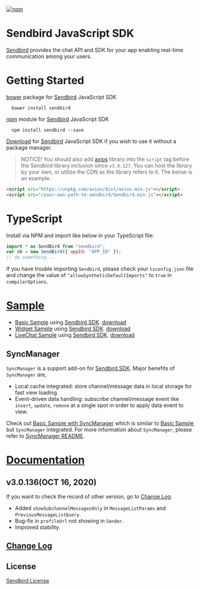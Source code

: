 [![npm](https://img.shields.io/npm/v/sendbird.svg?style=popout&colorB=red)](https://www.npmjs.com/package/sendbird)

# Sendbird JavaScript SDK

[Sendbird](https://sendbird.com) provides the chat API and SDK for your app enabling real-time communication among your users.

# Getting Started

[bower](http://bower.io) package for [Sendbird](https://sendbird.com) JavaScript SDK

      bower install sendbird

[npm](https://www.npmjs.com/package/sendbird) module for [Sendbird](https://sendbird.com) JavaScript SDK

      npm install sendbird --save

[Download](https://github.com/sendbird/Sendbird-SDK-JavaScript) for [Sendbird](https://sendbird.com) JavaScript SDK if you wish to use it without a package manager.

> NOTICE! You should also add [axios](https://github.com/axios/axios) library into the `script` tag before the Sendbird library inclusion since `v3.0.127`. You can host the library by your own, or utilize the CDN as the library refers to it. The below is an example.

```html
<script src="https://unpkg.com/axios/dist/axios.min.js"></script>
<script src="/your-own-path-to-sendbird/Sendbird.min.js"></script>
```

# TypeScript

Install via NPM and import like below in your TypeScript file:

```javascript
import * as SendBird from "sendbird";
var sb = new SendBird({ appId: "APP_ID" });
// do something...
```

If you have trouble importing `Sendbird`, please check your `tsconfig.json` file and change the value of `"allowSyntheticDefaultImports"` to `true` in `compilerOptions`.

# [Sample](https://github.com/sendbird/Sendbird-JavaScript)

- [Basic Sample](https://sample.sendbird.com/basic) using [Sendbird SDK](https://github.com/sendbird/Sendbird-SDK-JavaScript). [download](https://github.com/sendbird/Sendbird-JavaScript/tree/master/web-sample)
- [Widget Sample](https://sample.sendbird.com/widget) using [Sendbird SDK](https://github.com/sendbird/Sendbird-SDK-JavaScript). [download](https://github.com/sendbird/Sendbird-JavaScript/tree/master/web-widget)
- [LiveChat Sample](https://sample.sendbird.com/livechat) using [Sendbird SDK](https://github.com/sendbird/Sendbird-SDK-JavaScript). [download](https://github.com/sendbird/Sendbird-JavaScript/tree/master/web-live-chat)

## SyncManager

`SyncManager` is a support add-on for [Sendbird SDK](https://github.com/sendbird/Sendbird-SDK-JavaScript). Major benefits of `SyncManager` are,

- Local cache integrated: store channel/message data in local storage for fast view loading.
- Event-driven data handling: subscribe channel/message event like `insert`, `update`, `remove` at a single spot in order to apply data event to view.

Check out [Basic Sample with SyncManager](https://github.com/sendbird/Sendbird-JavaScript/tree/master/web-basic-sample-syncmanager) which is similar to [Basic Sample](https://sample.sendbird.com/basic) but `SyncManager` integrated. For more information about `SyncManager`, please refer to [SyncManager README](https://github.com/sendbird/sendbird-syncmanager-javascript/blob/master/README.md).

# [Documentation](https://docs.sendbird.com/javascript)

## v3.0.136(OCT 16, 2020)

If you want to check the record of other version, go to [Change Log](https://github.com/sendbird/Sendbird-SDK-JavaScript/blob/master/CHANGELOG.md).

- Added `showSubchannelMessagesOnly` in `MessageListParams` and `PreviousMessageListQuery`.
- Bug-fix in `profileUrl` not showing in `Sender`.
- Improved stability.

## [Change Log](https://github.com/sendbird/Sendbird-SDK-JavaScript/blob/master/CHANGELOG.md)

## License

[Sendbird License](https://github.com/sendbird/Sendbird-SDK-JavaScript/blob/master/LICENSE.md)
